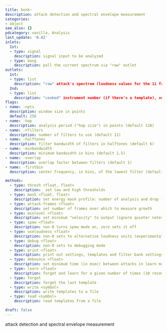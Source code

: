 ```yaml
---
title: bonk~
description: attack detection and spectral envelope measurement
categories:
- object
see_also: {}
pdcategory: vanilla, Analysis
last_update: '0.42'
inlets:
  1st:
  - type: signal
    description: signal input to be analyzed
  - type: bang
    description: poll the current spectrum via "raw" outlet
outlets:
  1st:
  - type: list
    description: "raw" attack's spectrum (loudness values for the 11 frequency bands used)
  2nd:
  - type: list
    description: "cooked" instrument number (if there's a template), velocity and temperature
flags:	
- name: -npts
  description: window size in points 
  default: 256
- name: -hop
  description: analysis period ("hop size") in points (default 128)
- name: -nfilters
  description: number of filters to use (default 11)
- name: -halftones
  description: filter bandwidth of filters in halftones (default 6)
- name: -minbandwidth
  description: minimum bandwidth in bins (default 1.5)
- name: -overlap
  description: overlap factor between filters (default 1)
- name: -firstbin
  description: center frequency, in bins, of the lowest filter (default 1)

methods:
  - type: thresh <float, float>
    description:  set low and high thresholds
  - type: mask <float, float>
    description: set energy mask profile: number of analysis and drop factor
  - type: attack-frames <float>
    description: set number of frames over which to measure growth
  - type: minlevel <float>
    description: set minimum "velocity" to output (ignore quieter notes)
  - type: spew <float>
    description: non-0 turns spew mode on, zero sets it off
  - type: useloudness <float>
    description: non-0 sets to alternative loudness units (experimental)
  - type: debug <float>
    description: non-0 sets to debugging mode
  - type: print <float>
    description: print out settings, templates and filter bank settings for non-0
  - type: debounce <float>
    description: set minimum time (in msec) between attacks in learn mode
  - type: learn <float>
    description: forget and learn for a given number of times (10 recommended)
  - type: forget
    description: forget the last template
  - type: write <symbol>
    description: write templates to a file
  - type: read <symbol>
    description: read templates from a file

draft: false
---
```

attack detection and spectral envelope measurement

